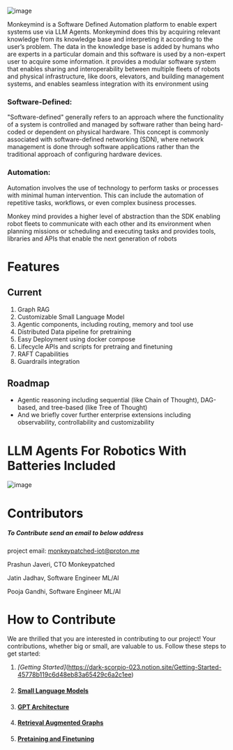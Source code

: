 
![image](https://github.com/monkeypatched-iot/sugriv-text/assets/128947637/57ec7c88-e575-44b5-b0e3-2fcf8be61304)


Monkeymind is a Software Defined Automation platform to enable expert systems use via LLM Agents. Monkeymind does this by acquiring relevant knowledge from its knowledge base and interpreting it according to the user’s problem. The data in the knowledge base is added by humans who are experts in a particular domain and this software is used by a non-expert user to acquire some information. it provides a modular software system that enables sharing and interoperability between multiple fleets of robots and physical infrastructure, like doors, elevators, and building management systems, and enables seamless integration with its environment using 

### Software-Defined:

"Software-defined" generally refers to an approach where the functionality of a system is controlled and managed by software rather than being hard-coded or dependent on physical hardware. This concept is commonly associated with software-defined networking (SDN), where network management is done through software applications rather than the traditional approach of configuring hardware devices.

### Automation:

Automation involves the use of technology to perform tasks or processes with minimal human intervention. This can include the automation of repetitive tasks, workflows, or even complex business processes.

Monkey mind provides a higher level of abstraction than the SDK enabling robot fleets to communicate with each other and its environment when planning missions or scheduling and executing tasks and provides tools, libraries and APIs that enable the next generation of robots

# Features

## Current

1. Graph RAG
2. Customizable Small Language Model
3. Agentic components, including routing, memory and tool use
4. Distributed Data pipeline for pretraining
5. Easy Deployment using docker compose 
6. Lifecycle APIs and scripts for pretraing and finetuning 
7. RAFT Capabilities
8. Guardrails integration

## Roadmap
 * Agentic reasoning including sequential (like Chain of Thought), DAG-based, and tree-based (like Tree of Thought)
 * And we briefly cover further enterprise extensions including observability, controllability and customizability
   
# LLM Agents For Robotics With Batteries Included

![image](https://github.com/monkeypatched-iot/sugriv-text/assets/128947637/9769dcb0-72e4-4a80-9ecc-21a2b26e2486)

# Contributors

##### To Contribute send an email to below address

project email: monkeypatched-iot@proton.me

Prashun Javeri, CTO Monkeypatched

Jatin Jadhav,  Software Engineer ML/AI 

Pooja Gandhi, Software Engineer ML/AI


# How to Contribute

We are thrilled that you are interested in contributing to our project! Your contributions, whether big or small, are valuable to us. Follow these steps to get started:

1. *[Getting Started]*(https://dark-scorpio-023.notion.site/Getting-Started-45778b119c6d48eb83a65429c6a2c1ee)
2.  #### [Small Language Models](https://dark-scorpio-023.notion.site/Small-Language-Models-60722bf1f0ee43508431818ca92db7dd)
3.  #### [GPT Architecture](https://dark-scorpio-023.notion.site/GPT-Architecture-b5240bf4df1e4097aada6fba3e335649)
4.  #### [Retrieval Augmented Graphs](https://dark-scorpio-023.notion.site/Retrieval-Augmented-Generation-046c482147014652b77a5979493cee78)
5.  #### [Pretaining and Finetuning](https://dark-scorpio-023.notion.site/Pretraining-and-Finetuning-fad69b1deaad49e688e6473c402c9502)
  
